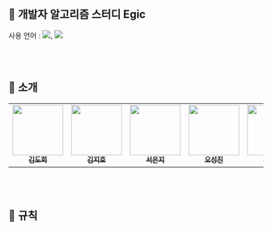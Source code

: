 ## 📝 개발자 알고리즘 스터디 Egic
사용 언어 : <img  src="https://img.shields.io/badge/Java-007396?style=flat-square&logo=Java&logoColor=white"/>, <img  src="https://img.shields.io/badge/Java-007396?style=flat-square&logo=Python&logoColor=white"/>

<br/>
<br/>

## 📍 소개
<table>
  <tr>
    <td align="center"><a href="https://github.com/ZIHOKIM"><img src="" width="100px;" alt=""/><br /><img src="" widt="100px"><br /><sub><b>김도희</b></sub></a><br /></td>    
    <td align="center"><a href="https://github.com/ehgml0805"><img src="" width="100px;" alt=""/><br /><img src="" widt="100px"><br /><sub><b>김지호</b></sub></a><br /></td>
    <td align="center"><a href="https://github.com/luckhunger"><img src="" width="100px;" alt=""/><br /><img src="" widt="100px"><br /><sub><b>서은지</b></sub></a><br /></td>
    <td align="center"><a href="https://github.com/TTstream"><img src="" width="100px;" alt=""/><br /><img src="" widt="100px"><br /><sub><b>오성진</b></sub></a><br /></td>
    <td align="center"><a href="https://github.com/ChoiJaeDuk"><img src="" width="100px;" alt=""/><br /><img src="" widt="100px"><br /><sub><b>최재덕</b></sub></a><br /></td>     
  </tr>
</table>

<br/>
<br/>

## 📍 규칙
